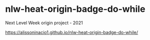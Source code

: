 # nlw-heat-origin-badge-do-while
Next Level Week origin project - 2021

https://alissoninacio1.github.io/nlw-heat-origin-badge-do-while/
